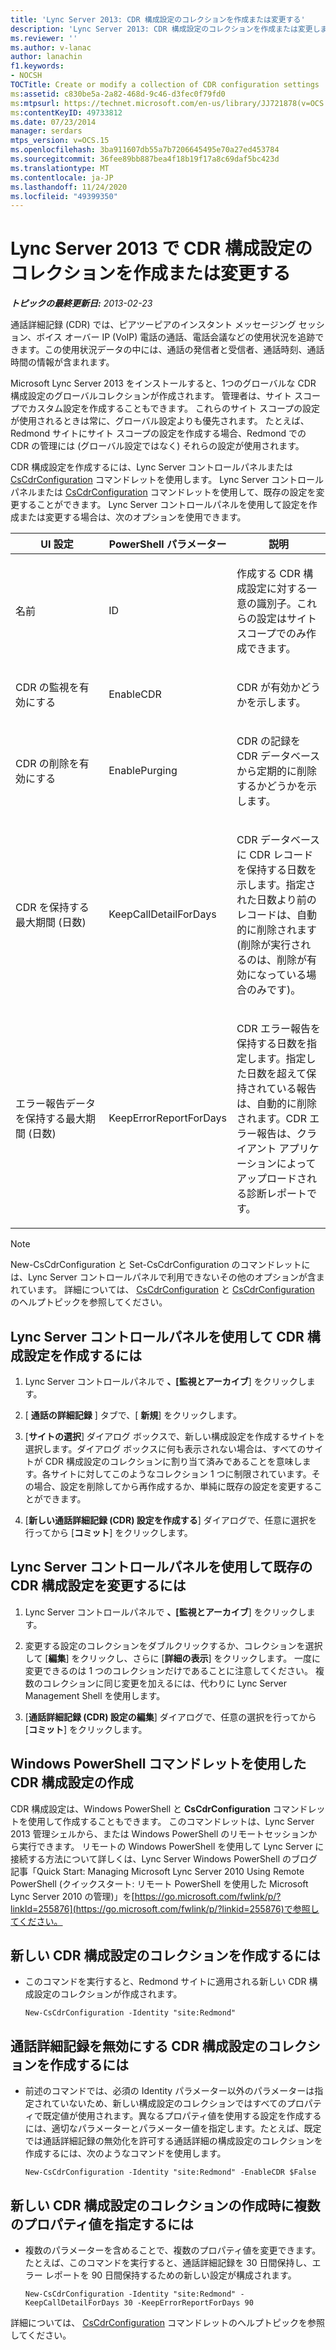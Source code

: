 ```yaml
---
title: 'Lync Server 2013: CDR 構成設定のコレクションを作成または変更する'
description: 'Lync Server 2013: CDR 構成設定のコレクションを作成または変更します。'
ms.reviewer: ''
ms.author: v-lanac
author: lanachin
f1.keywords:
- NOCSH
TOCTitle: Create or modify a collection of CDR configuration settings
ms:assetid: c830be5a-2a82-468d-9c46-d3fec0f79fd0
ms:mtpsurl: https://technet.microsoft.com/en-us/library/JJ721878(v=OCS.15)
ms:contentKeyID: 49733812
ms.date: 07/23/2014
manager: serdars
mtps_version: v=OCS.15
ms.openlocfilehash: 3ba911607db55a7b7206645495e70a27ed453784
ms.sourcegitcommit: 36fee89bb887bea4f18b19f17a8c69daf5bc423d
ms.translationtype: MT
ms.contentlocale: ja-JP
ms.lasthandoff: 11/24/2020
ms.locfileid: "49399350"
---
```

# <a name="create-or-modify-a-collection-of-cdr-configuration-settings-in-lync-server-2013"></a>Lync Server 2013 で CDR 構成設定のコレクションを作成または変更する

<div data-xmlns="http://www.w3.org/1999/xhtml">

<div class="topic" data-xmlns="http://www.w3.org/1999/xhtml" data-msxsl="urn:schemas-microsoft-com:xslt" data-cs="https://msdn.microsoft.com/">

<div data-asp="https://msdn2.microsoft.com/asp">



</div>

<div id="mainSection">

<div id="mainBody">

<span> </span>

_**トピックの最終更新日:** 2013-02-23_

通話詳細記録 (CDR) では、ピアツーピアのインスタント メッセージング セッション、ボイス オーバー IP (VoIP) 電話の通話、電話会議などの使用状況を追跡できます。この使用状況データの中には、通話の発信者と受信者、通話時刻、通話時間の情報が含まれます。

Microsoft Lync Server 2013 をインストールすると、1つのグローバルな CDR 構成設定のグローバルコレクションが作成されます。 管理者は、サイト スコープでカスタム設定を作成することもできます。 これらのサイト スコープの設定が使用されるときは常に、グローバル設定よりも優先されます。 たとえば、Redmond サイトにサイト スコープの設定を作成する場合、Redmond での CDR の管理には (グローバル設定ではなく) それらの設定が使用されます。

CDR 構成設定を作成するには、Lync Server コントロールパネルまたは [CsCdrConfiguration](https://docs.microsoft.com/powershell/module/skype/New-CsCdrConfiguration) コマンドレットを使用します。 Lync Server コントロールパネルまたは [CsCdrConfiguration](https://docs.microsoft.com/powershell/module/skype/Set-CsCdrConfiguration) コマンドレットを使用して、既存の設定を変更することができます。 Lync Server コントロールパネルを使用して設定を作成または変更する場合は、次のオプションを使用できます。


<table>
<colgroup>
<col style="width: 33%" />
<col style="width: 33%" />
<col style="width: 33%" />
</colgroup>
<thead>
<tr class="header">
<th>UI 設定</th>
<th>PowerShell パラメーター</th>
<th>説明</th>
</tr>
</thead>
<tbody>
<tr class="odd">
<td><p>名前</p></td>
<td><p>ID</p></td>
<td><p>作成する CDR 構成設定に対する一意の識別子。これらの設定はサイト スコープでのみ作成できます。</p></td>
</tr>
<tr class="even">
<td><p>CDR の監視を有効にする</p></td>
<td><p>EnableCDR</p></td>
<td><p>CDR が有効かどうかを示します。</p></td>
</tr>
<tr class="odd">
<td><p>CDR の削除を有効にする</p></td>
<td><p>EnablePurging</p></td>
<td><p>CDR の記録を CDR データベースから定期的に削除するかどうかを示します。</p></td>
</tr>
<tr class="even">
<td><p>CDR を保持する最大期間 (日数)</p></td>
<td><p>KeepCallDetailForDays</p></td>
<td><p>CDR データベースに CDR レコードを保持する日数を示します。指定された日数より前のレコードは、自動的に削除されます (削除が実行されるのは、削除が有効になっている場合のみです)。</p></td>
</tr>
<tr class="odd">
<td><p>エラー報告データを保持する最大期間 (日数)</p></td>
<td><p>KeepErrorReportForDays</p></td>
<td><p>CDR エラー報告を保持する日数を指定します。指定した日数を超えて保持されている報告は、自動的に削除されます。CDR エラー報告は、クライアント アプリケーションによってアップロードされる診断レポートです。</p></td>
</tr>
</tbody>
</table>


<div>


> [!NOTE]  
> New-CsCdrConfiguration と Set-CsCdrConfiguration のコマンドレットには、Lync Server コントロールパネルで利用できないその他のオプションが含まれています。 詳細については、 <A href="https://docs.microsoft.com/powershell/module/skype/New-CsCdrConfiguration">CsCdrConfiguration</A> と <A href="https://docs.microsoft.com/powershell/module/skype/Set-CsCdrConfiguration">CsCdrConfiguration</A> のヘルプトピックを参照してください。



</div>

<div>

## <a name="to-create-cdr-configuration-settings-by-using-lync-server-control-panel"></a>Lync Server コントロールパネルを使用して CDR 構成設定を作成するには

1.  Lync Server コントロールパネルで **、[監視とアーカイブ**] をクリックします。

2.  [ **通話の詳細記録** ] タブで、[ **新規**] をクリックします。

3.  [**サイトの選択**] ダイアログ ボックスで、新しい構成設定を作成するサイトを選択します。ダイアログ ボックスに何も表示されない場合は、すべてのサイトが CDR 構成設定のコレクションに割り当て済みであることを意味します。各サイトに対してこのようなコレクション 1 つに制限されています。その場合、設定を削除してから再作成するか、単純に既存の設定を変更することができます。

4.  [**新しい通話詳細記録 (CDR) 設定を作成する**] ダイアログで、任意に選択を行ってから [**コミット**] をクリックします。

</div>

<div>

## <a name="to-modify-existing-cdr-configuration-settings-by-using-lync-server-control-panel"></a>Lync Server コントロールパネルを使用して既存の CDR 構成設定を変更するには

1.  Lync Server コントロールパネルで **、[監視とアーカイブ**] をクリックします。

2.  変更する設定のコレクションをダブルクリックするか、コレクションを選択して [**編集**] をクリックし、さらに [**詳細の表示**] をクリックします。 一度に変更できるのは 1 つのコレクションだけであることに注意してください。 複数のコレクションに同じ変更を加えるには、代わりに Lync Server Management Shell を使用します。

3.  [**通話詳細記録 (CDR) 設定の編集**] ダイアログで、任意の選択を行ってから [**コミット**] をクリックします。

</div>

<div>

## <a name="creating-cdr-configuration-settings-by-using-windows-powershell-cmdlets"></a>Windows PowerShell コマンドレットを使用した CDR 構成設定の作成

CDR 構成設定は、Windows PowerShell と **CsCdrConfiguration** コマンドレットを使用して作成することもできます。 このコマンドレットは、Lync Server 2013 管理シェルから、または Windows PowerShell のリモートセッションから実行できます。 リモートの Windows PowerShell を使用して Lync Server に接続する方法について詳しくは、Lync Server Windows PowerShell のブログ記事「Quick Start: Managing Microsoft Lync Server 2010 Using Remote PowerShell (クイックスタート: リモート PowerShell を使用した Microsoft Lync Server 2010 の管理)」を[https://go.microsoft.com/fwlink/p/?linkId=255876](https://go.microsoft.com/fwlink/p/?linkid=255876)で参照してください。

<div>

## <a name="to-create-a-new-collection-of-cdr-configuration-settings"></a>新しい CDR 構成設定のコレクションを作成するには

  - このコマンドを実行すると、Redmond サイトに適用される新しい CDR 構成設定のコレクションが作成されます。
    
        New-CsCdrConfiguration -Identity "site:Redmond"

</div>

<div>

## <a name="to-create-a-collection-of-cdr-configuration-settings-that-disable-call-detail-recording"></a>通話詳細記録を無効にする CDR 構成設定のコレクションを作成するには

  - 前述のコマンドでは、必須の Identity パラメーター以外のパラメーターは指定されていないため、新しい構成設定のコレクションではすべてのプロパティで既定値が使用されます。異なるプロパティ値を使用する設定を作成するには、適切なパラメーターとパラメーター値を指定します。たとえば、既定では通話詳細記録の無効化を許可する通話詳細の構成設定のコレクションを作成するには、次のようなコマンドを使用します。
    
        New-CsCdrConfiguration -Identity "site:Redmond" -EnableCDR $False

</div>

<div>

## <a name="to-specify-multiple-property-values-when-creating-a-new-collection-of-cdr-configuration-settings"></a>新しい CDR 構成設定のコレクションの作成時に複数のプロパティ値を指定するには

  - 複数のパラメーターを含めることで、複数のプロパティ値を変更できます。たとえば、このコマンドを実行すると、通話詳細記録を 30 日間保持し、エラー レポートを 90 日間保持するための新しい設定が構成されます。
    
        New-CsCdrConfiguration -Identity "site:Redmond" -KeepCallDetailForDays 30 -KeepErrorReportForDays 90

</div>

詳細については、 [CsCdrConfiguration](https://docs.microsoft.com/powershell/module/skype/New-CsCdrConfiguration) コマンドレットのヘルプトピックを参照してください。

</div>

</div>

<span> </span>

</div>

</div>

</div>

